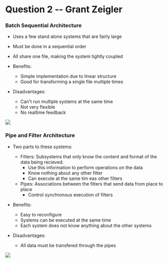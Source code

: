 # Question 2 -- Grant Zeigler


### Batch Sequential Architecture
* Uses a few stand alone systems that are fairly large
* Must be done in a sequential order
* All share one file, making the system tightly coupled

* Benefits:
  * Simple implementation due to linear structure
  * Good for transforming a single file multiple times
* Disadvantages:
  * Can't run multiple systems at the same time
  * Not very flexible
  * No realtime feedback

![](https://yuml.me/8c2a50b4.jpg)
  
### Pipe and Filter Architecture
* Two parts to these systems:
  * Filters: Subsystems that only know the content and format of the data being recieved.
    * Use this information to perform operations on the data
    * Know nothing about any other filter
    * Can execute at the same tim eas other filters
  * Pipes: Associations between the filters that send data from place to place 
    * Control synchronous execution of filters
  
* Benefits:
  * Easy to reconfigure
  * Systems can be executed at the same time
  * Each system does not know anything about the other systems
* Disadvantages:
  * All data must be transfered through the pipes
  
![](https://yuml.me/0b0c5194.jpg)
